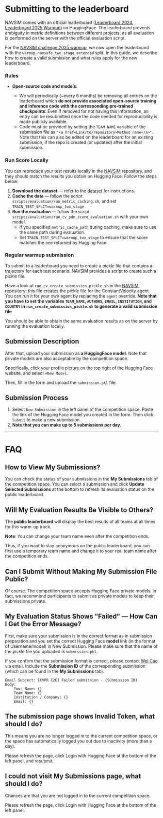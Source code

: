 # Submitting to the leaderboard

NAVSIM comes with an official leaderboard ([Leaderboard 2024](https://huggingface.co/spaces/AGC2024-P/e2e-driving-navsim), [Leaderboard 2025 Warmup](https://huggingface.co/spaces/AGC2025/e2e-driving-warmup)) on HuggingFace. The leaderboard prevents ambiguity in metric definitions between different projects, as all evaluation is performed on the server with the official evaluation script.

For the [NAVSIM challenge 2025 warmup](https://huggingface.co/spaces/AGC2025/e2e-driving-warmup), we now open the leaderboard with the `warmup_navsafe_two_stage_extended` split. In this guide, we describe how to create a valid submission and what rules apply for the new leaderboard.

### Rules

- **Open-source code and models**:

  - We will periodically (~every 6 months) be removing all entries on the leaderboard which **do not provide associated open-source training and inference code with the corresponding pre-trained checkpoints**. Even if removed for not having this information, an entry can be resubmitted once the code needed for reproducibility is made publicly available.
  - Code must be provided by setting the `TEAM_NAME` variable of the submission file as `"<a href=Link/to/repository>Method name</a>"`. Note that this can also be edited on the leaderboard for an existing submission, if the repo is created (or updated) after the initial submission.

### Run Score Locally

You can reproduce your test results locally in the [NAVSIM](https://github.com/autonomousvision/navsim/blob/main/docs/install.md) repository, and they should match the results you obtain on Hugging Face. Follow the steps below:

1. **Download the dataset** — refer to the [dataset](install.md) for instructions.
2. **Cache the data** — follow the script `scripts/evaluation/run_metric_caching.sh`, and set `TRAIN_TEST_SPLIT=warmup_two_stage`
3. **Run the evaluation** — follow the script `scripts/evaluation/run_cv_pdm_score_evaluation.sh` with your own model.
   * If you specified `metric_cache_path` during caching, make sure to use the same path during evaluation.
   * Set `TRAIN_TEST_SPLIT=warmup_two_stage` to ensure that the score matches the one returned by Hugging Face.

### Regular warmup submission

To submit to a leaderboard you need to create a pickle file that contains a trajectory for each test scenario. NAVSIM provides a script to create such a pickle file.

Have a look at `run_cv_create_submission_pickle.sh` in the [NAVSIM](https://github.com/autonomousvision/navsim/blob/main/docs/install.md) repository: this file creates the pickle file for the ConstantVelocity agent. You can run it for your own agent by replacing the `agent` override. **Note that you have to set the variables `TEAM_NAME`, `AUTHORS`, `EMAIL`, `INSTITUTION`, and `COUNTRY` in `run_create_submission_pickle.sh` to generate a valid submission file**

You should be able to obtain the same evaluation results as on the server by running the evaluation locally.

## Submission Description

After that, upload your submission as **a HuggingFace model**. Note that private models are also acceptable by the competition space.

Specifically, click your profile picture on the top right of the Hugging Face website, and select `+New Model`.

Then, fill in the form and upload the `submission.pkl` file.

## Submission Process

1. Select `New Submission` in the left panel of the competition space. Paste the link of the Hugging Face model you created in the form. Then click `Submit` to make a new submission.
2. **Note that you can make up to 5 submissions per day.**

---

# FAQ

## How to View My Submissions?

You can check the status of your submissions in the **My Submissions** tab of the competition space. You can select a submission and click **Update Selected Submissions** at the bottom to refresh its evaluation status on the public leaderboard.

## Will My Evaluation Results Be Visible to Others?

The **public leaderboard** will display the best results of all teams at all times for this warm-up track.

**Note**: You can change your team name even after the competition ends.

Thus, if you want to stay anonymous on the public leaderboard, you can first use a temporary team name and change it to your real team name after the competition ends.

## Can I Submit Without Making My Submission File Public?

Of course. The competition space accepts Hugging Face private models. in fact, we recommend participants to submit as private models to keep their submissions private.

## My Evaluation Status Shows "Failed" — How Can I Get the Error Message?

First, make sure your submission is in the correct format as in submission preparation and you set the correct Hugging Face **model** link (in the format of Username/model) in New Submission. Please make sure that the name of the pickle file you uploaded is `submission.pkl`.

If you confirm that the submission format is correct, please contact [Wei Cao](mailto:dave.caowei@gmail.com) via email. Include the **Submission ID** of the corresponding submission (which can be found in the **My Submissions** tab).

```
Email Subject: [CVPR E2E] Failed submission - {Submission ID}
Body:
    Your Name: {}
    Team Name: {}
    Institution / Company: {}
    Email: {}
```

## The submission page shows Invalid Token, what should I do?

This means you are no longer logged in to the current competition space, or the space has automatically logged you out due to inactivity (more than a day).

Please refresh the page, click Login with Hugging Face at the bottom of the left panel, and resubmit.

## I could not visit My Submissions page, what should I do?

Chances are that you are not logged in to the current competition space.

Please refresh the page, click Login with Hugging Face at the bottom of the left panel.
